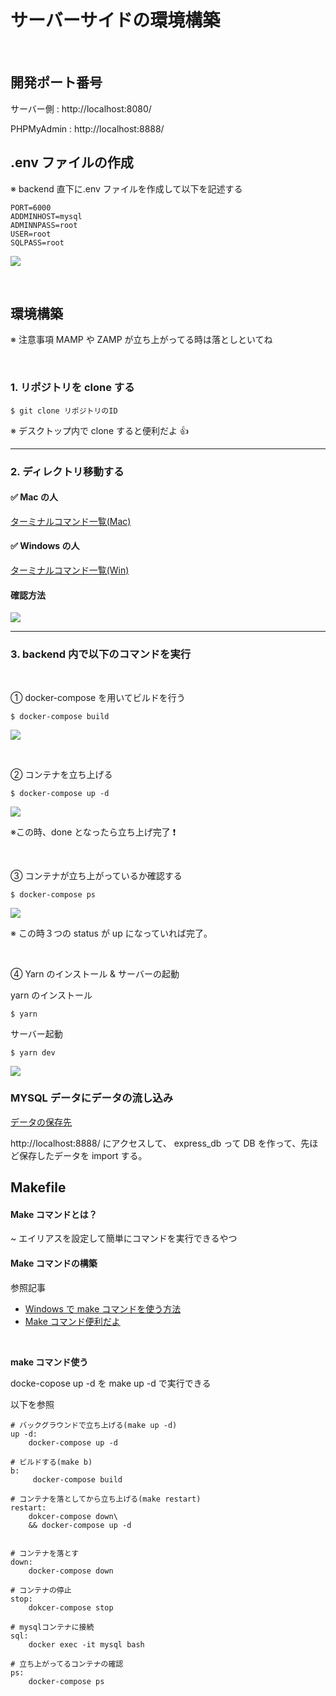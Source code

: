 # サーバーサイドの環境構築

</br>

## 開発ポート番号

サーバー側 : http://localhost:8080/

PHPMyAdmin : http://localhost:8888/
</br>

## .env ファイルの作成

※ backend 直下に.env ファイルを作成して以下を記述する

```
PORT=6000
ADDMINHOST=mysql
ADMINNPASS=root
USER=root
SQLPASS=root
```

![](https://i.imgur.com/e9jsTRt.png)

</br>

## 環境構築

※ 注意事項 MAMP や ZAMP が立ち上がってる時は落としといてね

</br>

### 1. リポジトリを clone する

```
$ git clone リポジトリのID
```

※ デスクトップ内で clone すると便利だよ 👍

---

### 2. ディレクトリ移動する

#### ✅ Mac の人

[ターミナルコマンド一覧(Mac)](https://qiita.com/ryouzi/items/f9dee1540a04a0bfb9a3)

#### ✅ Windows の人

[ターミナルコマンド一覧(Win)](https://eng-entrance.com/windows-command-cd)

#### 確認方法

![](https://i.imgur.com/UjXQNKK.png)

---

### 3. backend 内で以下のコマンドを実行

</br>

① docker-compose を用いてビルドを行う

```
$ docker-compose build
```

![](https://i.imgur.com/XmAcHrb.png)

</br>

② コンテナを立ち上げる

```
$ docker-compose up -d
```

![](https://i.imgur.com/hihncNZ.png)

※この時、done となったら立ち上げ完了 ❗️

</br>

③ コンテナが立ち上がっているか確認する

```
$ docker-compose ps
```

![](https://i.imgur.com/bxhO7WD.png)

※ この時３つの status が up になっていれば完了。

</br>

④ Yarn のインストール & サーバーの起動

yarn のインストール

```
$ yarn
```

サーバー起動

```
$ yarn dev
```

![](https://i.imgur.com/SbdcDux.png)

### MYSQL データにデータの流し込み

[データの保存先](https://drive.google.com/drive/folders/1zFX03jUdipY5NImJCsc3L4PNUIjZtNi4)

http://localhost:8888/ にアクセスして、
express_db って DB を作って、先ほど保存したデータを import する。

## Makefile

#### Make コマンドとは？

~ エイリアスを設定して簡単にコマンドを実行できるやつ
</br>

#### Make コマンドの構築

参照記事

- [Windows で make コマンドを使う方法](https://qiita.com/carax2/items/f501f44a8d44e3fd6987)
- [Make コマンド便利だよ](https://bluebirdofoz.hatenablog.com/entry/2019/10/24/221517)

</br>

**make コマンド使う**

docke-copose up -d を make up -d で実行できる

以下を参照

```mediawiki=
# バックグラウンドで立ち上げる(make up -d)
up -d:
    docker-compose up -d

# ビルドする(make b)
b:
     docker-compose build

# コンテナを落としてから立ち上げる(make restart)
restart:
    dokcer-compose down\
    && docker-compose up -d


# コンテナを落とす
down:
    docker-compose down

# コンテナの停止
stop:
    dokcer-compose stop

# mysqlコンテナに接続
sql:
    docker exec -it mysql bash

# 立ち上がってるコンテナの確認
ps:
    docker-compose ps
```

